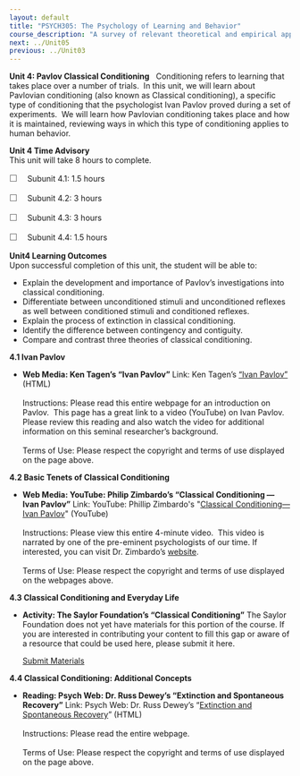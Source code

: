 ```yaml
---
layout: default
title: "PSYCH305: The Psychology of Learning and Behavior"
course_description: "A survey of relevant theoretical and empirical approaches within psychology as they relate to human learning and behavior."
next: ../Unit05
previous: ../Unit03
---
```

**Unit 4: Pavlov Classical Conditioning** <span id="4"></span> 
Conditioning refers to learning that takes place over a number of
trials.  In this unit, we will learn about Pavlovian conditioning (also
known as Classical conditioning), a specific type of conditioning that
the psychologist Ivan Pavlov proved during a set of experiments.  We
will learn how Pavlovian conditioning takes place and how it is
maintained, reviewing ways in which this type of conditioning applies to
human behavior. 

**Unit 4 Time Advisory**  
This unit will take 8 hours to complete.  
  
 <span
style="color: rgb(85, 85, 85); font-family: 'Myriad Pro', 'Gill Sans', 'Gill Sans MT', Calibri, sans-serif; font-size: 16px; line-height: 21px; text-align: left; -webkit-text-size-adjust: none; ">☐
   </span>Subunit 4.1: 1.5 hours  
  
 <span
style="color: rgb(85, 85, 85); font-family: 'Myriad Pro', 'Gill Sans', 'Gill Sans MT', Calibri, sans-serif; font-size: 16px; line-height: 21px; text-align: left; -webkit-text-size-adjust: none; ">☐
   </span>Subunit 4.2: 3 hours  
  
 <span
style="color: rgb(85, 85, 85); font-family: 'Myriad Pro', 'Gill Sans', 'Gill Sans MT', Calibri, sans-serif; font-size: 16px; line-height: 21px; text-align: left; -webkit-text-size-adjust: none; ">☐
   </span>Subunit 4.3: 3 hours  
  
 <span
style="color: rgb(85, 85, 85); font-family: 'Myriad Pro', 'Gill Sans', 'Gill Sans MT', Calibri, sans-serif; font-size: 16px; line-height: 21px; text-align: left; -webkit-text-size-adjust: none; ">☐
   </span>Subunit 4.4: 1.5 hours

**Unit4 Learning Outcomes**  
Upon successful completion of this unit, the student will be able to:  
  
-   <span dir="LTR">Explain the development and importance of Pavlov’s
    investigations into classical conditioning.</span>
-   <span dir="LTR">Differentiate between unconditioned stimuli and
    unconditioned reflexes as well between conditioned stimuli and
    conditioned reflexes.</span>
-   <span dir="LTR">Explain the process of extinction in classical
    conditioning.</span>
-   <span dir="LTR">Identify the difference between contingency and
    contiguity.</span>
-   <span dir="LTR">Compare and contrast three theories of classical
    conditioning.</span>

**4.1 Ivan Pavlov** <span id="4.1"></span> 
-   **Web Media: Ken Tagen’s “Ivan Pavlov”**
    Link: Ken Tagen’s [“Ivan
    Pavlov”](http://kentangen.com/psychnut/ivan-pavlov/) (HTML)  
        
     Instructions: Please read this entire webpage for an introduction
    on Pavlov.  This page has a great link to a video (YouTube) on Ivan
    Pavlov.  Please review this reading and also watch the video for
    additional information on this seminal researcher’s background.  
        
     Terms of Use: Please respect the copyright and terms of use
    displayed on the page above.

**4.2 Basic Tenets of Classical Conditioning** <span id="4.2"></span> 
-   **Web Media: YouTube: Philip Zimbardo’s “Classical Conditioning
    —Ivan Pavlov”**
    Link: YouTube: Phillip Zimbardo's "[Classical Conditioning—Ivan
    Pavlov](http://www.youtube.com/watch?v=hhqumfpxuzI)" (YouTube)  
        
     Instructions: Please view this entire 4-minute video.  This video
    is narrated by one of the pre-eminent psychologists of our time. If
    interested, you can visit Dr. Zimbardo’s
    [website](http://www.zimbardo.com/).  
        
     Terms of Use: Please respect the copyright and terms of use
    displayed on the webpages above.

**4.3 Classical Conditioning and Everyday Life** <span id="4.3"></span> 
-   **Activity: The Saylor Foundation’s “Classical Conditioning”**
    The Saylor Foundation does not yet have materials for this portion
    of the course. If you are interested in contributing your content to
    fill this gap or aware of a resource that could be used here, please
    submit it here.

    [Submit Materials](/contribute/)

**4.4 Classical Conditioning: Additional Concepts** <span
id="4.4"></span> 
-   **Reading: Psych Web: Dr. Russ Dewey’s “Extinction and Spontaneous
    Recovery”**
    Link: Psych Web: Dr. Russ Dewey’s “[Extinction and Spontaneous
    Recovery](http://www.psywww.com/intropsych/ch05_conditioning/extinction_and_spontaneous_recovery.html)”
    (HTML)  
        
     Instructions: Please read the entire webpage.  
        
     Terms of Use: Please respect the copyright and terms of use
    displayed on the page above.


